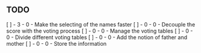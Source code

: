 ## TODO

[ ] - 3 - 0 - Make the selecting of the names faster
[ ] - 0 - 0 - Decouple the score with the voting process
[ ] - 0 - 0 - Manage the voting tables
[ ] - 0 - 0 - Divide different voting tables
[ ] - 0 - 0 - Add the notion of father and mother
[ ] - 0 - 0 - Store the information
